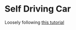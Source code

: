 # Self Driving Car

Loosely following [this tutorial](https://www.youtube.com/playlist?list=PLB0Tybl0UNfYoJE7ZwsBQoDIG4YN9ptyY)
